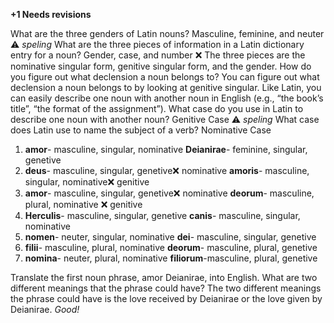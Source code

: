 **+1 Needs revisions**

What are the three genders of Latin nouns? Masculine, feminine, and neuter ⚠️ *speling*
What are the three pieces of information in a Latin dictionary entry for a noun? Gender, case, and number ❌ The three pieces are the nominative singular form, genitive singular form, and the gender. 
How do you figure out what declension a noun belongs to? You can figure out what declension a noun belongs to by looking at genitive singular. 
Like Latin, you can easily describe one noun with another noun in English (e.g., “the book’s title”, “the format of the assignment”). What case do you use in Latin to describe one noun with another noun? Genitive Case  ⚠️ *speling*
What case does Latin use to name the subject of a verb? Nominative Case


1. **amor**- masculine, singular, nominative      **Deianirae**- feminine, singular, genetive
2. **deus**- masculine, singular, genetive❌ nominative        **amoris**- masculine, singular, nominative❌ genitive
3. **amor**- masculine, singular, genetive❌ nominative        **deorum**- masculine, plural, nominative  ❌ genitive
4. **Herculis**- masculine, singular, genetive    **canis**- masculine, singular, nominative
5. **nomen**- neuter, singular, nominative        **dei**- masculine, singular, genetive
6. **filii**- masculine, plural, nominative       **deorum**- masculine, plural, genetive
7. **nomina**- neuter, plural, nominative         **filiorum**-masculine, plural, genetive


Translate the first noun phrase, amor Deianirae, into English. What are two different meanings that the phrase could have?
The two different meanings the phrase could have is the love received by Deianirae or the love given by Deianirae. *Good!*
